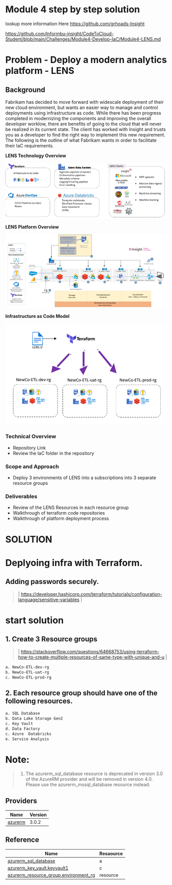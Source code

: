 # Module 4 step by step solution
lookup more information Here https://github.com/grhoads-Insight

https://github.com/lnformbu-insight/CodeToCloud-Student/blob/main/Challenges/Module4-Develop-IaC/Module4-LENS.md


# Problem - Deploy a modern analytics platform - LENS
## Background
Fabrikam has decided to move forward with widescale deployment of their new cloud environment, but wants an easier way to manage and control deployments using infrastructure as code. While there has been progress completed in modernizing the components and improving the overall developer worklow, there are benefits of going to the cloud that will never be realized in its current state. The client has worked with Insight and trusts you as a developer to find the right way to implement this new requirement. The following is the outline of what Fabrikam wants in order to facilitate their IaC requirements.

**LENS Technology Overview**

![LENS-Overview](icons\LENS-Overview.png)


**LENS Platform  Overview**

![Platform Overview](icons\Platform-Overview.png)


**Infrastructure as Code Model**

![TF Structure](icons\TF-Azure.png)


### Technical Overview
- Repository Link
- Review the IaC folder in the repository 
### Scope and Approach
- Deploy 3 environments of LENS into a subscriptions into 3 separate resource groups

### Deliverables
- Review of the LENS Resources in each resource group
- Walkthrough of terraform code repositories
- Walkthrough of platform deployment process


# SOLUTION


# Deplyoing infra with Terraform.
## Adding passwords securely.
> | https://developer.hashicorp.com/terraform/tutorials/configuration-language/sensitive-variables
|
#

#  start solution

## 1. Create 3 Resource groups   
> | https://stackoverflow.com/questions/64668753/using-terraform-how-to-create-multiple-resources-of-same-type-with-unique-and-u |


    a. NewCo-ETL-dev-rg
    b. NewCo-ETL-uat-rg
    c. NewCo-ETL-prod-rg
    

## 2. Each resource group should have one of the following resources.
    a. SQL Database
    b. Data Lake Storage Gen2
    c. Key Vault
    d. Data Factory
    c. Azure  Databricks
    e. Service Analysis

# Note:
> 1. The azurerm_sql_database resource is deprecated in version 3.0 of the AzureRM provider and will be removed in version 4.0. Please use the azurerm_mssql_database resource instead.

## Providers

| Name | Version |
|------|---------|
| <a name="provider_azurerm"></a> [azurerm](#provider\_azurerm) | 3.0.2 |



## Reference

| Name | Resaource |
|------|------|
| [azurerm_sql_database](https://registry.terraform.io/providers/hashicorp/azurerm/latest/docs/data-sources/sql_database) | a |
| [azurerm_key_vault.keyvault1](https://registry.terraform.io/providers/hashicorp/azurerm/latest/docs/resources/key_vault) | c |
| [azurerm_resource_group.environment_rg](https://registry.terraform.io/providers/hashicorp/azurerm/latest/docs/resources/resource_group) | resource |


